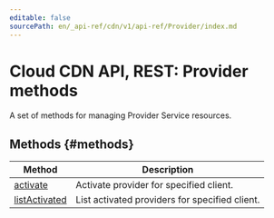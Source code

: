 ```yaml
---
editable: false
sourcePath: en/_api-ref/cdn/v1/api-ref/Provider/index.md
---
```


# Cloud CDN API, REST: Provider methods
A set of methods for managing Provider Service resources.

## Methods {#methods}
Method | Description
--- | ---
[activate](activate.md) | Activate provider for specified client.
[listActivated](listActivated.md) | List activated providers for specified client.